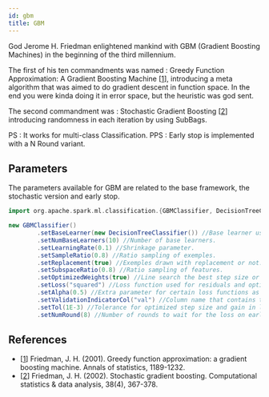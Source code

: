 ```yaml
---
id: gbm
title: GBM
---
```


God Jerome H. Friedman enlightened mankind with GBM (Gradient Boosting Machines) in the beginning of the third millennium.

The first of his ten commandments was named : Greedy Function Approximation: A Gradient Boosting Machine [[1](#references)], introducing a meta algorithm that was aimed to do gradient descent in function space. In the end you were kinda doing it in error space, but the heuristic was god sent.

The second commandment was : Stochastic Gradient Boosting [[2](#references)] introducing randomness in each iteration by using SubBags.

PS : It works for multi-class Classification.
PPS : Early stop is implemented with a N Round variant.

## Parameters

The parameters available for GBM are related to the base framework, the stochastic version and early stop.

```scala
import org.apache.spark.ml.classification.{GBMClassifier, DecisionTreeClassifier}

new GBMClassifier()
        .setBaseLearner(new DecisionTreeClassifier()) //Base learner used by the meta-estimator.
        .setNumBaseLearners(10) //Number of base learners.
        .setLearningRate(0.1) //Shrinkage parameter.
        .setSampleRatio(0.8) //Ratio sampling of exemples.
        .setReplacement(true) //Exemples drawn with replacement or not.
        .setSubspaceRatio(0.8) //Ratio sampling of features.
        .setOptimizedWeights(true) //Line search the best step size or use 1 instead.
        .setLoss("squared") //Loss function used for residuals and optimized step size.
        .setAlpha(0.5) //Extra parameter for certain loss functions as quantile or huber.
        .setValidationIndicatorCol("val") //Column name that contains true or false for the early stop data set.
        .setTol(1E-3) //Tolerance for optimized step size and gain in loss on early stop set.
        .setNumRound(8) //Number of rounds to wait for the loss on early stop set to decrease.               
```

## References

 * [[1](https://statweb.stanford.edu/~jhf/ftp/trebst.pdf)] Friedman, J. H. (2001). Greedy function approximation: a gradient boosting machine. Annals of statistics, 1189-1232.
 * [[2](https://astro.temple.edu/~msobel/courses_files/StochasticBoosting(gradient).pdf)] Friedman, J. H. (2002). Stochastic gradient boosting. Computational statistics & data analysis, 38(4), 367-378.
